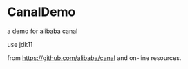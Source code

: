 # CanalDemo
a demo for alibaba canal

use jdk11

from https://github.com/alibaba/canal and on-line resources.
